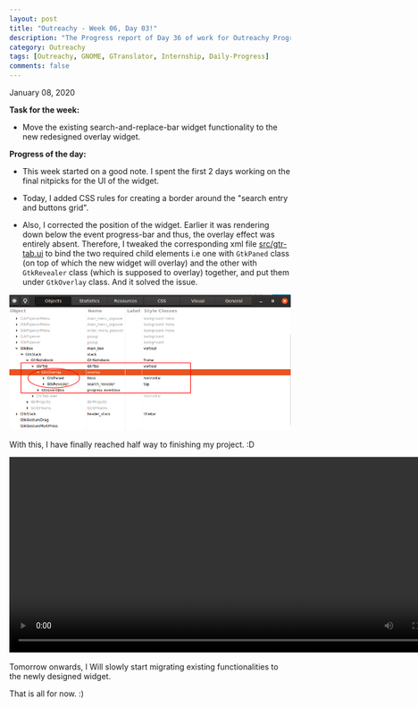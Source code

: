 ```yaml
---
layout: post
title: "Outreachy - Week 06, Day 03!"
description: "The Progress report of Day 36 of work for Outreachy Program."
category: Outreachy
tags: [Outreachy, GNOME, GTranslator, Internship, Daily-Progress]
comments: false
---
```


January 08, 2020

**Task for the week:**

- Move the existing search-and-replace-bar widget functionality to the new redesigned overlay widget.

**Progress of the day:**

- This week started on a good note. I spent the first 2 days working on the final nitpicks for the UI of the widget. 

- Today, I added CSS rules for creating a border around the "search entry and buttons grid". 

- Also, I corrected the position of the widget. Earlier it was rendering down below the event progress-bar and thus, the overlay effect was entirely absent. Therefore, I tweaked the corresponding xml file [src/gtr-tab.ui](https://gitlab.gnome.org/priyankasaggu119/gtranslator/blob/gtr-search-and-replace-bar/src/gtr-tab.ui#L10-206) to bind the two required child elements i.e one with `GtkPaned` class (on top of which the new widget will overlay) and the other with `GtkRevealer` class (which is supposed to overlay) together, and put them under `GtkOverlay` class. And it solved the issue.

![GtkInspector-elements](/assets/gtr-tab-ui.png)

With this, I have finally reached half way to finishing my project. :D 


<video width="800" height="350" controls>
  <source src="/assets/widget.webm" type="video/mp4">
</video>


Tomorrow onwards, I Will slowly start migrating existing functionalities to the newly designed widget.

That is all for now. :)

